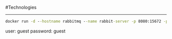 #Technologies 

---

```cmd
docker run -d --hostname rabbitmq --name rabbit-server -p 8080:15672 -p 5672:5672 rabbitmq:3-management
```

user: guest
password: guest